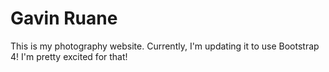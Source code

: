 # Gavin Ruane
This is my photography website. Currently, I'm updating it to use Bootstrap 4! I'm pretty excited for that!
